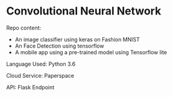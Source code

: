 # Convolutional Neural Network

Repo content:
* An image classifier using keras on Fashion MNIST
* An Face Detection using tensorflow
* A mobile app using a pre-trained model using Tensorflow lite

Language Used: 
Python 3.6

Cloud Service:
Paperspace

API:
Flask Endpoint

